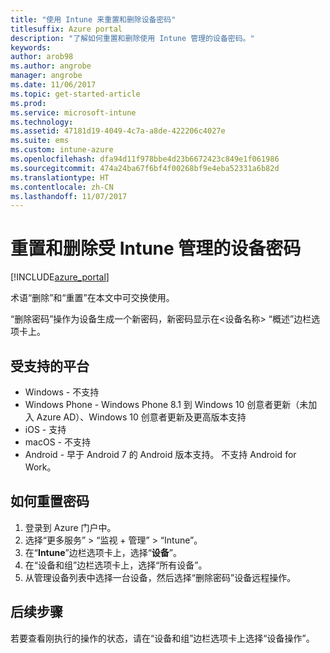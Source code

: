 ```yaml
---
title: "使用 Intune 来重置和删除设备密码"
titlesuffix: Azure portal
description: "了解如何重置和删除使用 Intune 管理的设备密码。"
keywords: 
author: arob98
ms.author: angrobe
manager: angrobe
ms.date: 11/06/2017
ms.topic: get-started-article
ms.prod: 
ms.service: microsoft-intune
ms.technology: 
ms.assetid: 47181d19-4049-4c7a-a8de-422206c4027e
ms.suite: ems
ms.custom: intune-azure
ms.openlocfilehash: dfa94d11f978bbe4d23b6672423c849e1f061986
ms.sourcegitcommit: 474a24ba67f6bf4f00268bf9e4eba52331a6b82d
ms.translationtype: HT
ms.contentlocale: zh-CN
ms.lasthandoff: 11/07/2017
---
```

# <a name="reset-and-remove-the-passcode-on-intune-managed-devices"></a>重置和删除受 Intune 管理的设备密码


[!INCLUDE[azure_portal](./includes/azure_portal.md)]

术语“删除”和“重置”在本文中可交换使用。

“删除密码”操作为设备生成一个新密码，新密码显示在<设备名称> “概述”边栏选项卡上。

## <a name="supported-platforms"></a>受支持的平台

- Windows - 不支持
- Windows Phone - Windows Phone 8.1 到 Windows 10 创意者更新（未加入 Azure AD）、Windows 10 创意者更新及更高版本支持
- iOS - 支持
- macOS - 不支持
- Android - 早于 Android 7 的 Android 版本支持。 不支持 Android for Work。

## <a name="how-to-reset-a-passcode"></a>如何重置密码

1. 登录到 Azure 门户中。
2. 选择“更多服务” > “监视 + 管理” > “Intune”。
3. 在“**Intune**”边栏选项卡上，选择“**设备**”。
4. 在“设备和组”边栏选项卡上，选择“所有设备”。
5. 从管理设备列表中选择一台设备，然后选择“删除密码”设备远程操作。

## <a name="next-steps"></a>后续步骤

若要查看刚执行的操作的状态，请在“设备和组”边栏选项卡上选择“设备操作”。
